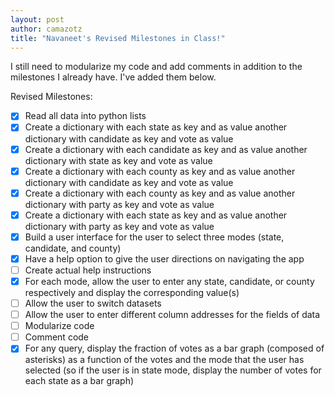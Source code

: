 ```yaml
---
layout: post
author: camazotz
title: "Navaneet's Revised Milestones in Class!"
---
```


I still need to modularize my code and add comments in addition to the milestones I already have. I've added them below.

Revised Milestones:

- [x] Read all data into python lists
- [x] Create a dictionary with each state as key and as value another dictionary with candidate as key and vote as value
- [x] Create a dictionary with each candidate as key and as value another dictionary with state as key and vote as value
- [x] Create a dictionary with each county as key and as value another dictionary with candidate as key and vote as value
- [x] Create a dictionary with each county as key and as value another dictionary with party as key and vote as value
- [x] Create a dictionary with each state as key and as value another dictionary with party as key and vote as value
- [x] Build a user interface for the user to select three modes (state, candidate, and county)
- [x] Have a help option to give the user directions on navigating the app
- [ ] Create actual help instructions
- [x] For each mode, allow the user to enter any state, candidate, or county respectively and display the corresponding value(s)
- [ ] Allow the user to switch datasets
- [ ] Allow the user to enter different column addresses for the fields of data
- [ ] Modularize code
- [ ] Comment code
- [x] For any query, display the fraction of votes as a bar graph (composed of asterisks) as a function of the votes and the mode that the user has selected (so if the user is in state mode, display the number of votes for each state as a bar graph)
